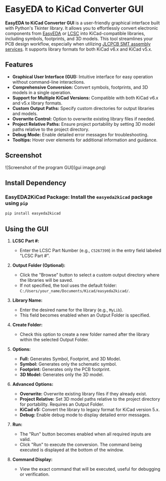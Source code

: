 # EasyEDA to KiCad Converter GUI

**EasyEDA to KiCad Converter GUI** is a user-friendly graphical interface built with Python's Tkinter library. It allows you to effortlessly convert electronic components from [EasyEDA](https://easyeda.com/) or [LCSC](https://www.lcsc.com/) into KiCad-compatible libraries, including symbols, footprints, and 3D models. This tool streamlines your PCB design workflow, especially when utilizing [JLCPCB SMT assembly services](https://jlcpcb.com/caa). It supports library formats for both KiCad v6.x and KiCad v5.x.

## Features

- **Graphical User Interface (GUI):** Intuitive interface for easy operation without command-line interactions.
- **Comprehensive Conversion:** Convert symbols, footprints, and 3D models in a single operation.
- **Support for Multiple KiCad Versions:** Compatible with both KiCad v6.x and v5.x library formats.
- **Custom Output Paths:** Specify custom directories for output libraries and models.
- **Overwrite Control:** Option to overwrite existing library files if needed.
- **Project Relative Paths:** Ensure project portability by setting 3D model paths relative to the project directory.
- **Debug Mode:** Enable detailed error messages for troubleshooting.
- **Tooltips:** Hover over elements for additional information and guidance.

## Screenshot

![Screenshot of the program GUI](gui image.png)

## Install Dependency

### **EasyEDA2KiCad Package:** Install the `easyeda2kicad` package using `pip`

```bash
pip install easyeda2kicad
```

## Using the GUI

1. **LCSC Part #:**
   - Enter the LCSC Part Number (e.g., `C5267399`) in the entry field labeled "LCSC Part #".

2. **Output Folder (Optional):**
   - Click the "Browse" button to select a custom output directory where the libraries will be saved.
   - If not specified, the tool uses the default folder: `C:/Users/your_name/Documents/Kicad/easyeda2kicad/`.

3. **Library Name:**
   - Enter the desired name for the library (e.g., `MyLib`).
   - This field becomes enabled when an Output Folder is specified.

4. **Create Folder:**
   - Check this option to create a new folder named after the library within the selected Output Folder.

5. **Options:**
   - **Full:** Generates Symbol, Footprint, and 3D Model.
   - **Symbol:** Generates only the schematic symbol.
   - **Footprint:** Generates only the PCB footprint.
   - **3D Model:** Generates only the 3D model.

6. **Advanced Options:**
   - **Overwrite:** Overwrite existing library files if they already exist.
   - **Project Relative:** Set 3D model paths relative to the project directory for portability. Requires an Output Folder.
   - **KiCad v5:** Convert the library to legacy format for KiCad version 5.x.
   - **Debug:** Enable debug mode to display detailed error messages.

7. **Run:**
   - The "Run" button becomes enabled when all required inputs are valid.
   - Click "Run" to execute the conversion. The command being executed is displayed at the bottom of the window.

8. **Command Display:**
   - View the exact command that will be executed, useful for debugging or verification.
